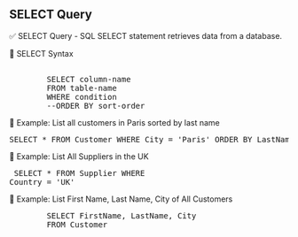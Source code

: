 ## SELECT Query 
✅ SELECT Query - SQL SELECT statement retrieves data from a database. <br> 

🔷 SELECT Syntax 
<pre> 
		SELECT column-name 
		FROM table-name 
		WHERE condition 
		--ORDER BY sort-order 
</pre>   
🔷 Example: List all customers in Paris sorted by last name 
		<pre> 
    SELECT * 
		FROM Customer
		WHERE City = 'Paris'
		ORDER BY LastName
</pre>
🔷 Example: List All Suppliers in the UK
		<pre> 
    SELECT * 
		FROM Supplier
		WHERE Country = 'UK'
</pre>
🔷 Example: List First Name, Last Name, City of All Customers 
<pre>
		SELECT FirstName, LastName, City
		FROM Customer
 </pre> 
  
